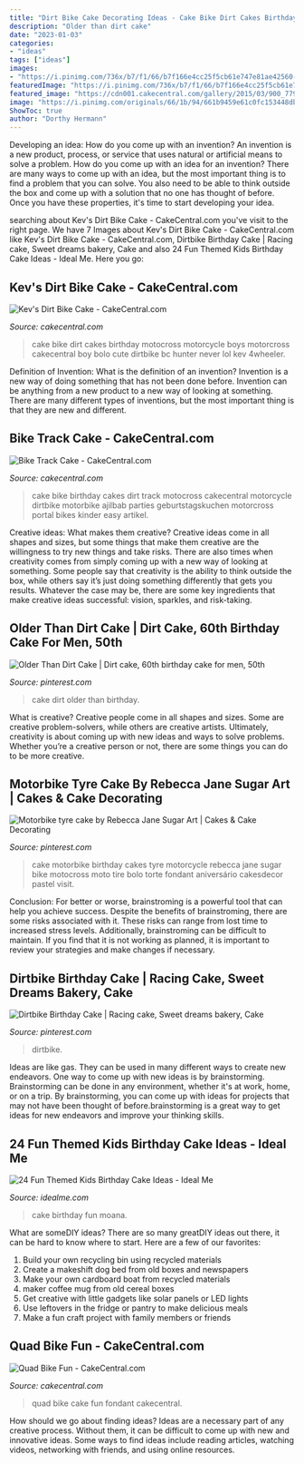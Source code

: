 ```yaml
---
title: "Dirt Bike Cake Decorating Ideas - Cake Bike Dirt Cakes Birthday Motocross Motorcycle Boys Motorcross Cakecentral Boy Bolo Cute Dirtbike Bc Hunter Never Lol Kev 4wheeler"
description: "Older than dirt cake"
date: "2023-01-03"
categories:
- "ideas"
tags: ["ideas"]
images:
- "https://i.pinimg.com/736x/b7/f1/66/b7f166e4cc25f5cb61e747e81ae42560--sticky-date-cake-car-cakes.jpg?b=t"
featuredImage: "https://i.pinimg.com/736x/b7/f1/66/b7f166e4cc25f5cb61e747e81ae42560--sticky-date-cake-car-cakes.jpg?b=t"
featured_image: "https://cdn001.cakecentral.com/gallery/2015/03/900_7798602W7G_quad-bike-fun.jpg"
image: "https://i.pinimg.com/originals/66/1b/94/661b9459e61c0fc153448db36401fe8a.jpg"
ShowToc: true
author: "Dorthy Hermann"
---
```



Developing an idea: How do you come up with an invention?
An invention is a new product, process, or service that uses natural or artificial means to solve a problem. How do you come up with an idea for an invention? There are many ways to come up with an idea, but the most important thing is to find a problem that you can solve. You also need to be able to think outside the box and come up with a solution that no one has thought of before. Once you have these properties, it's time to start developing your idea.

	

		
searching about Kev&#039;s Dirt Bike Cake - CakeCentral.com you've visit to the right page. We have 7 Images about Kev&#039;s Dirt Bike Cake - CakeCentral.com like Kev&#039;s Dirt Bike Cake - CakeCentral.com, Dirtbike Birthday Cake | Racing cake, Sweet dreams bakery, Cake and also 24 Fun Themed Kids Birthday Cake Ideas - Ideal Me. Here you go:
		
    
## Kev&#039;s Dirt Bike Cake - CakeCentral.com

<img loading=lazy src="https://cdn001.cakecentral.com/gallery/2015/03/900_746664Qwum_kevs-dirt-bike-cake.jpg" onerror="this.onerror=null;this.src='https://tse4.mm.bing.net/th?id=OIP.jG2w9vCZcROFQxQ3f3d8VgHaK8&amp;pid=15.1';" alt="Kev&#039;s Dirt Bike Cake - CakeCentral.com">

_Source: cakecentral.com_

>cake bike dirt cakes birthday motocross motorcycle boys motorcross cakecentral boy bolo cute dirtbike bc hunter never lol kev 4wheeler. 

	

Definition of Invention: What is the definition of an invention?
Invention is a new way of doing something that has not been done before. Invention can be anything from a new product to a new way of looking at something. There are many different types of inventions, but the most important thing is that they are new and different.

    
## Bike Track Cake - CakeCentral.com

<img loading=lazy src="https://cdn001.cakecentral.com/gallery/2015/03/900_803194D7fr_bike-track-cake.jpg" onerror="this.onerror=null;this.src='https://tse3.mm.bing.net/th?id=OIP.zE96SVq_FqskeDOrRQHTOAHaLH&amp;pid=15.1';" alt="Bike Track Cake - CakeCentral.com">

_Source: cakecentral.com_

>cake bike birthday cakes dirt track motocross cakecentral motorcycle dirtbike motorbike ajilbab parties geburtstagskuchen motorcross portal bikes kinder easy artikel. 

	

Creative ideas: What makes them creative?
Creative ideas come in all shapes and sizes, but some things that make them creative are the willingness to try new things and take risks. There are also times when creativity comes from simply coming up with a new way of looking at something. Some people say that creativity is the ability to think outside the box, while others say it’s just doing something differently that gets you results. Whatever the case may be, there are some key ingredients that make creative ideas successful: vision, sparkles, and risk-taking.

    
## Older Than Dirt Cake | Dirt Cake, 60th Birthday Cake For Men, 50th

<img loading=lazy src="https://i.pinimg.com/736x/0f/a4/a8/0fa4a8f5d881856000c79ecfe25aefaa.jpg" onerror="this.onerror=null;this.src='https://tse2.mm.bing.net/th?id=OIP.53jDCm5WYRbrrZjWjP6l4AHaMK&amp;pid=15.1';" alt="Older Than Dirt Cake | Dirt cake, 60th birthday cake for men, 50th">

_Source: pinterest.com_

>cake dirt older than birthday. 

	

What is creative?
Creative people come in all shapes and sizes. Some are creative problem-solvers, while others are creative artists. Ultimately, creativity is about coming up with new ideas and ways to solve problems. Whether you’re a creative person or not, there are some things you can do to be more creative.

    
## Motorbike Tyre Cake By Rebecca Jane Sugar Art | Cakes &amp; Cake Decorating

<img loading=lazy src="https://i.pinimg.com/736x/b7/f1/66/b7f166e4cc25f5cb61e747e81ae42560--sticky-date-cake-car-cakes.jpg?b=t" onerror="this.onerror=null;this.src='https://tse4.mm.bing.net/th?id=OIP.uVX0U0eZF7VfxvH0rzCh5gHaJ4&amp;pid=15.1';" alt="Motorbike tyre cake by Rebecca Jane Sugar Art | Cakes &amp; Cake Decorating">

_Source: pinterest.com_

>cake motorbike birthday cakes tyre motorcycle rebecca jane sugar bike motocross moto tire bolo torte fondant aniversário cakesdecor pastel visit. 

	

Conclusion: For better or worse, brainstroming is a powerful tool that can help you achieve success.
Despite the benefits of brainstroming, there are some risks associated with it. These risks can range from lost time to increased stress levels. Additionally, brainstroming can be difficult to maintain. If you find that it is not working as planned, it is important to review your strategies and make changes if necessary.

    
## Dirtbike Birthday Cake | Racing Cake, Sweet Dreams Bakery, Cake

<img loading=lazy src="https://i.pinimg.com/originals/66/1b/94/661b9459e61c0fc153448db36401fe8a.jpg" onerror="this.onerror=null;this.src='https://tse3.mm.bing.net/th?id=OIP.QKmjMQCxVO-60YKXW5fSvgHaJ4&amp;pid=15.1';" alt="Dirtbike Birthday Cake | Racing cake, Sweet dreams bakery, Cake">

_Source: pinterest.com_

>dirtbike. 

	

Ideas are like gas. They can be used in many different ways to create new endeavors. One way to come up with new ideas is by brainstorming. Brainstorming can be done in any environment, whether it's at work, home, or on a trip. By brainstorming, you can come up with ideas for projects that may not have been thought of before.brainstorming is a great way to get ideas for new endeavors and improve your thinking skills.

    
## 24 Fun Themed Kids Birthday Cake Ideas - Ideal Me

<img loading=lazy src="https://83507-231696-raikfcquaxqncofqfm.stackpathdns.com/wp-content/uploads/2017/07/moana-cake-kids-birthday-cake-ideas.jpg" onerror="this.onerror=null;this.src='https://tse1.mm.bing.net/th?id=OIP.b-Jwb9V4QUngpBJcIu7dqAHaJ4&amp;pid=15.1';" alt="24 Fun Themed Kids Birthday Cake Ideas - Ideal Me">

_Source: idealme.com_

>cake birthday fun moana. 

	

What are someDIY ideas?
There are so many greatDIY ideas out there, it can be hard to know where to start. Here are a few of our favorites: 
1. Build your own recycling bin using recycled materials 
2. Create a makeshift dog bed from old boxes and newspapers 
3. Make your own cardboard boat from recycled materials 
4. maker coffee mug from old cereal boxes 
5. Get creative with little gadgets like solar panels or LED lights 
6. Use leftovers in the fridge or pantry to make delicious meals 
7. Make a fun craft project with family members or friends 

    
## Quad Bike Fun - CakeCentral.com

<img loading=lazy src="https://cdn001.cakecentral.com/gallery/2015/03/900_7798602W7G_quad-bike-fun.jpg" onerror="this.onerror=null;this.src='https://tse3.mm.bing.net/th?id=OIP.RSbPf-omEuw5GcsXURFg4wHaGn&amp;pid=15.1';" alt="Quad Bike Fun - CakeCentral.com">

_Source: cakecentral.com_

>quad bike cake fun fondant cakecentral. 

	

How should we go about finding ideas?
Ideas are a necessary part of any creative process. Without them, it can be difficult to come up with new and innovative ideas. Some ways to find ideas include reading articles, watching videos, networking with friends, and using online resources.

